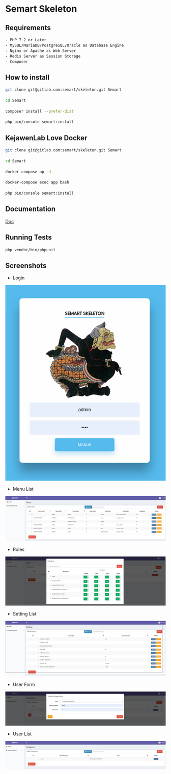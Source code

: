 # Semart Skeleton

## Requirements

```bash
- PHP 7.2 or Later
- MySQL/MariaDB/PostgreSQL/Oracle as Database Engine
- Nginx or Apache as Web Server
- Redis Server as Session Storage
- Composer

```

## How to install

```bash
git clone git@gitlab.com:semart/skeleton.git Semart

cd Semart

composer install --prefer-dist

php bin/console semart:install
```

## KejawenLab Love Docker

```bash
git clone git@gitlab.com:semart/skeleton.git Semart

cd Semart 

docker-compose up -d

docker-compose exec app bash

php bin/console semart:install
```

## Documentation

[Doc](doc)

## Running Tests

```bash
php vendor/bin/phpunit
```

## Screenshots

* Login

![Login](doc/imgs/login.png "Login")

* Menu List

![Menu List](doc/imgs/menu_list.png "Menu List")

* Roles

![Roles](doc/imgs/roles.png "Roles")

* Setting List

![Setting List](doc/imgs/setting_list.png "Setting List")

* User Form

![User Form](doc/imgs/user_form.png "User Form")

* User List

![User List](doc/imgs/user_list.png "User List")
